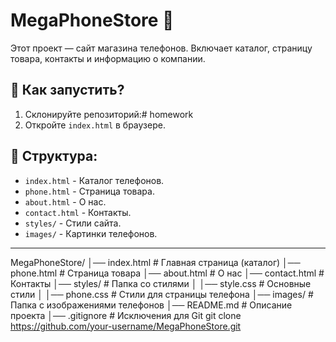 # MegaPhoneStore 📱

Этот проект — сайт магазина телефонов. Включает каталог, страницу товара, контакты и информацию о компании.

## 🚀 Как запустить?
1. Склонируйте репозиторий:# homework
2. Откройте `index.html` в браузере.

## 📜 Структура:
- `index.html` - Каталог телефонов.
- `phone.html` - Страница товара.
- `about.html` - О нас.
- `contact.html` - Контакты.
- `styles/` - Стили сайта.
- `images/` - Картинки телефонов.

---
MegaPhoneStore/
│── index.html        # Главная страница (каталог)
│── phone.html        # Страница товара
│── about.html        # О нас
│── contact.html      # Контакты
│── styles/           # Папка со стилями
│   │── style.css     # Основные стили
│   │── phone.css     # Стили для страницы телефона
│── images/           # Папка с изображениями телефонов
│── README.md         # Описание проекта
│── .gitignore        # Исключения для Git
git clone https://github.com/your-username/MegaPhoneStore.git
